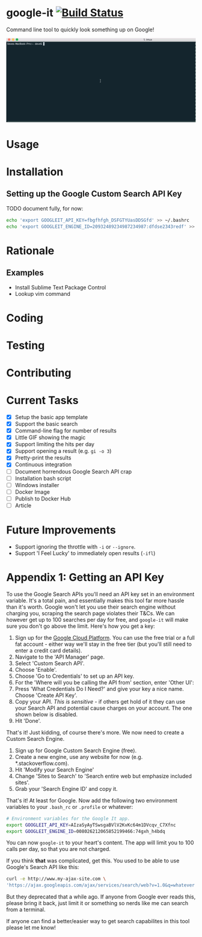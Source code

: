 # google-it [![Build Status](https://travis-ci.org/dwmkerr/google-it.svg?branch=master)](https://travis-ci.org/dwmkerr/google-it)

Command line tool to quickly look something up on Google!

![Video of Google It in action](assets/google-it.gif)

# Usage

# Installation

## Setting up the Google Custom Search API Key

TODO document fully, for now:

```bash
echo 'export GOOGLEIT_API_KEY=fbgfhfgh_DSFGTYUasDDSGfd' >> ~/.bashrc
echo 'export GOOGLEIT_ENGINE_ID=20932489234987234987:dfdse2343redf' >> ~/.bashrc
```

# Rationale

## Examples

- Install Sublime Text Package Control
- Lookup vim command

# Coding

# Testing

# Contributing

# Current Tasks

- [X] Setup the basic app template
- [X] Support the basic search
- [X] Command-line flag for number of results
- [X] Little GIF showing the magic
- [X] Support limiting the hits per day
- [X] Support opening a result (e.g. `gi -o 3`)
- [X] Pretty-print the results
- [X] Continuous integration
- [ ] Document horrendous Google Search API crap
- [ ] Installation bash script
- [ ] Windows installer
- [ ] Docker Image
- [ ] Publish to Docker Hub
- [ ] Article

# Future Improvements

- Support ignoring the throttle with `-i` or `--ignore`.
- Support 'I Feel Lucky' to immediately open results (`-ifl`)

# Appendix 1: Getting an API Key

To use the Google Search APIs you'll need an API key set in an environment variable. It's a total pain, and essentially makes this tool far more hassle than it's worth. Google won't let you use their search engine without charging you, scraping the search page violates their T&Cs. We can however get up to 100 searches per day for free, and `google-it` will make sure you don't go above the limit. Here's how you get a key:

1. Sign up for the [Google Cloud Platform](https://cloud.google.com/). You can use the free trial or a full fat account - either way we'll stay in the free tier (but you'll still need to enter a credit card details).
2. Navigate to the 'API Manager' page.
3. Select 'Custom Search API'.
4. Choose 'Enable'.
5. Choose 'Go to Credentials' to set up an API key.
6. For the 'Where will you be calling the API from' section, enter 'Other UI':
7. Press 'What Credentials Do I Need?' and give your key a nice name. Choose 'Create API Key'.
8. Copy your API. *This is sensitive* - if others get hold of it they can use your Search API and potential cause charges on your account. The one shown below is disabled.
9. Hit 'Done'.

That's it! Just kidding, of course there's more. We now need to create a Custom Search Engine.

1. Sign up for Google Custom Search Engine (free).
2. Create a new engine, use any website for now (e.g. *.stackoverflow.com).
3. Hit 'Modify your Search Engine'
4. Change 'Sites to Search' to 'Search entire web but emphasize included sites'.
5. Grab your 'Search Engine ID' and copy it.

That's it! At least for Google. Now add the following two environment variables to your `.bash_rc` or `.profile` or whatever:

```bash
# Environment variables for the Google It app.
export GOOGLEIT_API_KEY=AIzaSyAyTSwsgaBVlV2KvKc64m1DVcqv_C7Xfnc
export GOOGLEIT_ENGINE_ID=008026212065852199466:74gxh_h4bdq
```

You can now `google-it` to your heart's content. The app will limit you to 100 calls per day, so that you are not charged.

If you think **that** was complicated, get this. You used to be able to use Google's Search API like this:

```bash
curl -e http://www.my-ajax-site.com \
'https://ajax.googleapis.com/ajax/services/search/web?v=1.0&q=whatever'
```

But they deprecated that a while ago. If anyone from Google ever reads this, please bring it back, just limit it or something so nerds like me can search from a terminal.

If anyone can find a better/easier way to get search capabilites in this tool please let me know!
